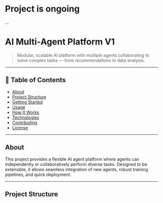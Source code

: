 # Project is ongoing

...

# AI Multi-Agent Platform V1

> Modular, scalable AI platform with multiple agents collaborating to solve complex tasks — from recommendations to data analysis.

---

## 🚀 Table of Contents

- [About](#about)  
- [Project Structure](#project-structure)  
- [Getting Started](#getting-started)  
- [Usage](#usage)  
- [How It Works](#how-it-works)  
- [Technologies](#technologies)  
- [Contributing](#contributing)  
- [License](#license)  

---

## About

This project provides a flexible AI agent platform where agents can independently or collaboratively perform diverse tasks. Designed to be extensible, it allows seamless integration of new agents, robust training pipelines, and quick deployment.

---

## Project Structure

